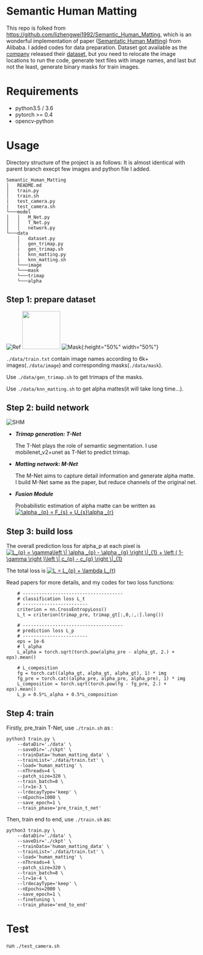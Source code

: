# Semantic Human Matting
This repo is folked from https://github.com/lizhengwei1992/Semantic_Human_Matting, which is an wonderful implementation of paper ([Semantatic Human Matting](https://arxiv.org/abs/1809.01354)) from Alibaba. I added codes for data preparation. Dataset got available as the [company](http://www.aisegment.com) released their [dataset](https://github.com/aisegmentcn/matting_human_datasets), but you need to relocate the image locations to run the code, generate text files with image names, and last but not the least, generate binary masks for train images.

# Requirements
- python3.5 / 3.6
- pytorch >= 0.4
- opencv-python

# Usage

Directory structure of the project is as follows:
It is almost identical with parent branch execpt few images and python file I added.
```
Semantic_Human_Matting
│   README.md
│   train.py
│   train.sh
|   test_camera.py
|   test_camera.sh
└───model
│   │   M_Net.py
│   │   T_Net.py
│   │   network.py
└───data
    │   dataset.py
    │   gen_trimap.py
    |   gen_trimap.sh
    |   knn_matting.py
    |   knn_matting.sh
    └───image
    └───mask
    └───trimap
    └───alpha
```

## Step 1: prepare dataset

![Ref](https://github.com/jihwan1008/Semantic_Human_Matting/raw/master/Reference.png)
<img src="https://github.com/jihwan1008/Semantic_Human_Matting/raw/master/Reference.png" width="100" height="100">
![Mask](https://github.com/jihwan1008/Semantic_Human_Matting/raw/master/Mask.png){:height="50%" width="50%"}

```./data/train.txt``` contain image names according to 6k+ images(```./data/image```) and corresponding masks(```./data/mask```). 

Use ```./data/gen_trimap.sh``` to get trimaps of the masks.

Use ```./data/knn_matting.sh``` to get alpha mattes(it will take long time...).

## Step 2: build network

![SHM](https://github.com/lizhengwei1992/Semantic_Human_Matting/raw/master/network.png)


- ***Trimap generation: T-Net***


  The T-Net plays the role of semantic segmentation. I use mobilenet_v2+unet as T-Net to predict trimap.

- ***Matting network: M-Net***


  The M-Net aims to capture detail information and generate alpha matte. I build M-Net same as the paper, but reduce channels of the original net.
  
- ***Fusion Module***

  Probabilistic estimation of alpha matte can be written as <a href="https://www.codecogs.com/eqnedit.php?latex=\alpha&space;_{p}&space;=&space;F_{s}&space;&plus;&space;U_{s}\alpha&space;_{r}" target="_blank"><img src="https://latex.codecogs.com/gif.latex?\alpha&space;_{p}&space;=&space;F_{s}&space;&plus;&space;U_{s}\alpha&space;_{r}" title="\alpha _{p} = F_{s} + U_{s}\alpha _{r}" /></a>


## Step 3: build loss 

The overall prediction loss for alpha_p at each pixel is <a href="https://www.codecogs.com/eqnedit.php?latex=\inline&space;L_{p}&space;=&space;\gamma\left&space;\|&space;\alpha&space;_{p}&space;-&space;\alpha&space;_{g}&space;\right&space;\|_{1}&space;&plus;&space;\left&space;(&space;1-\gamma&space;\right&space;)\left&space;\|&space;c_{p}&space;-&space;c_{g}&space;\right&space;\|_{1}" target="_blank"><img src="https://latex.codecogs.com/gif.latex?\inline&space;L_{p}&space;=&space;\gamma\left&space;\|&space;\alpha&space;_{p}&space;-&space;\alpha&space;_{g}&space;\right&space;\|_{1}&space;&plus;&space;\left&space;(&space;1-\gamma&space;\right&space;)\left&space;\|&space;c_{p}&space;-&space;c_{g}&space;\right&space;\|_{1}" title="L_{p} = \gamma\left \| \alpha _{p} - \alpha _{g} \right \|_{1} + \left ( 1-\gamma \right )\left \| c_{p} - c_{g} \right \|_{1}" /></a>

The total loss is <a href="https://www.codecogs.com/eqnedit.php?latex=\inline&space;L&space;=&space;L_{p}&space;&plus;&space;\lambda&space;L_{t}" target="_blank"><img src="https://latex.codecogs.com/gif.latex?\inline&space;L&space;=&space;L_{p}&space;&plus;&space;\lambda&space;L_{t}" title="L = L_{p} + \lambda L_{t}" /></a>

Read papers for more details, and my codes for two loss functions:
```
    # -------------------------------------
    # classification loss L_t
    # ------------------------
    criterion = nn.CrossEntropyLoss()
    L_t = criterion(trimap_pre, trimap_gt[:,0,:,:].long())

    # -------------------------------------
    # prediction loss L_p
    # ------------------------
    eps = 1e-6
    # l_alpha
    L_alpha = torch.sqrt(torch.pow(alpha_pre - alpha_gt, 2.) + eps).mean()

    # L_composition
    fg = torch.cat((alpha_gt, alpha_gt, alpha_gt), 1) * img
    fg_pre = torch.cat((alpha_pre, alpha_pre, alpha_pre), 1) * img
    L_composition = torch.sqrt(torch.pow(fg - fg_pre, 2.) + eps).mean()
    L_p = 0.5*L_alpha + 0.5*L_composition
```




## Step 4: train

Firstly, pre_train T-Net, use ```./train.sh``` as :

```
python3 train.py \
	--dataDir='./data' \
	--saveDir='./ckpt' \
	--trainData='human_matting_data' \
	--trainList='./data/train.txt' \
	--load='human_matting' \
	--nThreads=4 \
	--patch_size=320 \
	--train_batch=8 \
	--lr=1e-3 \
	--lrdecayType='keep' \
	--nEpochs=1000 \
	--save_epoch=1 \
	--train_phase='pre_train_t_net'

```
Then, train end to end, use ```./train.sh``` as:
```
python3 train.py \
	--dataDir='./data' \
	--saveDir='./ckpt' \
	--trainData='human_matting_data' \
	--trainList='./data/train.txt' \
	--load='human_matting' \
	--nThreads=4 \
	--patch_size=320 \
	--train_batch=8 \
	--lr=1e-4 \
	--lrdecayType='keep' \
	--nEpochs=2000 \
	--save_epoch=1 \
	--finetuning \
	--train_phase='end_to_end'

```
# Test
  
  run ```./test_camera.sh```




